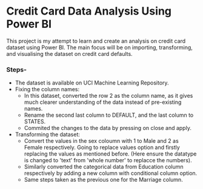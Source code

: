 # Credit Card Data Analysis Using Power BI

This project is my attempt to learn and create an analysis on credit card dataset using Power BI. The main focus will be on importing, transforming, and visualising the dataset on credit card defaults. 


### Steps-

* The dataset is available on UCI Machine Learning Repository.
* Fixing the column names:
    * In this dataset, converted the row 2 as the column name, as it gives much clearer understanding of the data instead of pre-existing names.
    * Rename the second last column to DEFAULT, and the last column to STATES.
    * Commited the changes to the data by pressing on close and apply.
* Transforming the dataset:
    * Convert the values in the sex coloumn with 1 to Male and 2 as Female respectively. Going to replace values option and firstly replacing the values as mentioned before. (Here ensure the datatype is changed to 'text' from 'whole number' to replacce the numbers).
    * Similarly converted the categorical data from Education column respectively by adding a new column with conditional column option.
    * Same steps taken as the previous one for the Marriage column.